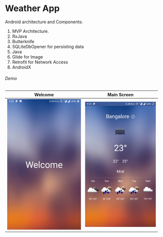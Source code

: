 # Weather App

Android	architecture	and	Components:	
1.	MVP Architecture.	
2.	RxJava	
3.	Butterknife	
4.	SQLiteDbOpener	for	persisting	data	
5.	Java
6.	Glide	for	Image	
7.	Retrofit	for	Network	Access
8.	AndroidX

###### Demo

Welcome                    |  Main Screen
:-------------------------:|:-------------------------:
![](https://github.com/shubhamkhuva/weatherApp/blob/master/screenshot/welcome.jpg)  |  ![](https://github.com/shubhamkhuva/weatherApp/blob/master/screenshot/main.jpg)
